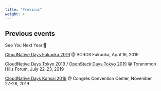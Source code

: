 ```yaml
---
title: "Previous"
weight: 4
---
```


## Previous events

See You Next Year!👋

[CloudNative Days Fukuoka 2019](https://cloudnativedays.jp/cndf2019/) @ ACROS Fukuoka, April 16, 2019

[CloudNative Days Tokyo 2019](https://cloudnativedays.jp/cndt2019/) / [OpenStack Days Tokyo 2019](http://openstackdays.com/) @ Toranomon Hills Forum, July 22-23, 2019

[CloudNative Days Kansai 2019](https://cloudnativedays.jp/cndk2019/) @ Congrès Convention Center, November 27-28, 2019

